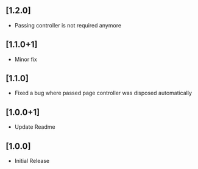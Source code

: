 ## [1.2.0]

* Passing controller is not required anymore

## [1.1.0+1]

* Minor fix

## [1.1.0]

* Fixed a bug where passed page controller was disposed automatically

## [1.0.0+1]

* Update Readme

## [1.0.0]

* Initial Release
